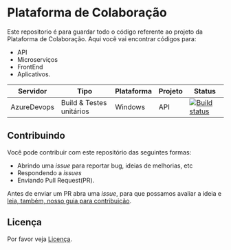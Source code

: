 # Plataforma de Colaboração

Este repositorio é para guardar todo o código referente ao projeto da Plataforma de Colaboração. Aqui você vai encontrar códigos para:

- API
- Microserviços
- FrontEnd
- Aplicativos.

|Servidor  |Tipo  |Plataforma  |Projeto   | Status |
|---------|---------|---------|---------|---------|
|AzureDevops     | Build & Testes unitários        |Windows      | API         |[![Build status](https://dev.azure.com/sosbrumadinho19/sosbrumadinho19/_apis/build/status/teste-CI-import)](https://dev.azure.com/sosbrumadinho19/sosbrumadinho19/_build/latest?definitionId=0) |

## Contribuindo

Você pode contribuir com este repositório das seguintes formas:

- Abrindo uma *issue* para reportar bug, ideias de melhorias, etc
- Respondendo a *issues*
- Enviando Pull Request(PR).

Antes de enviar um PR abra uma *issue*, para que possamos avaliar a ideia e [leia, também, nosso guia para contribuição](CONTRIBUICAO.md).

## Licença 
Por favor veja [Licença](https://github.com/sosbrumadinho/Collaboration_Platform/blob/master/LICENSE).
